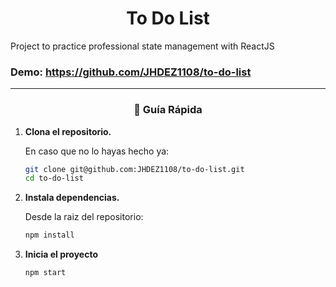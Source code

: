 <h1 align="center">
To Do List
</h1>
Project to practice professional state management with ReactJS

### Demo: https://github.com/JHDEZ1108/to-do-list
--------
<h3 align="center">
🤖 Guía Rápida
</h3>

1.  **Clona el repositorio.**

    En caso que no lo hayas hecho ya: 

    ```sh
    git clone git@github.com:JHDEZ1108/to-do-list.git
    cd to-do-list
    ```
    
2.  **Instala dependencias.**

    Desde la raiz del repositorio:

    ```sh
    npm install
    ```

3.  **Inicia el proyecto**

    ```sh
    npm start
    ```
